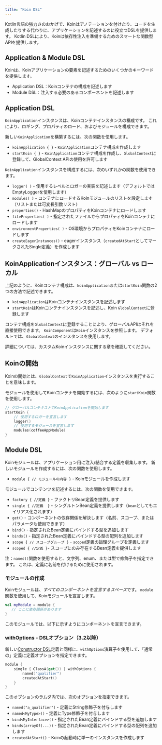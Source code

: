 ```yaml
---
title: "Koin DSL"
---
```

Kotlin言語の強力さのおかげで、Koinはアノテーションを付けたり、コードを生成したりする代わりに、アプリケーションを記述するのに役立つDSLを提供します。 Kotlin DSLにより、Koinは依存性注入を準備するためのスマートな関数型APIを提供します。

## Application & Module DSL

Koinは、Koinアプリケーションの要素を記述するためのいくつかのキーワードを提供します。

- Application DSL：Koinコンテナの構成を記述します
- Module DSL：注入する必要のあるコンポーネントを記述します

## Application DSL

`KoinApplication`インスタンスは、Koinコンテナインスタンスの構成です。 これにより、ロギング、プロパティのロード、およびモジュールを構成できます。

新しい`KoinApplication`を構築するには、次の関数を使用します。

* `koinApplication { }` - `KoinApplication`コンテナ構成を作成します
* `startKoin { }` - `KoinApplication`コンテナ構成を作成し、`GlobalContext`に登録して、GlobalContext APIの使用を許可します

`KoinApplication`インスタンスを構成するには、次のいずれかの関数を使用できます。

* `logger( )` - 使用するレベルとロガーの実装を記述します（デフォルトではEmptyLoggerを使用します）
* `modules( )` - コンテナにロードするKoinモジュールのリストを設定します（リストまたは可変長引数リスト）
* `properties()` - HashMapのプロパティをKoinコンテナにロードします
* `fileProperties( )` - 指定されたファイルからプロパティをKoinコンテナにロードします
* `environmentProperties( )` - OS環境からプロパティをKoinコンテナにロードします
* `createEagerInstances()` - eagerインスタンス（`createdAtStart`としてマークされたSingle定義）を作成します

## KoinApplicationインスタンス：グローバル vs ローカル

上記のように、Koinコンテナ構成は、`koinApplication`または`startKoin`関数の2つの方法で記述できます。

- `koinApplication`はKoinコンテナインスタンスを記述します
- `startKoin`はKoinコンテナインスタンスを記述し、Koin `GlobalContext`に登録します

コンテナ構成を`GlobalContext`に登録することにより、グローバルAPIはそれを直接使用できます。 `KoinComponent`は`Koin`インスタンスを参照します。 デフォルトでは、`GlobalContext`のインスタンスを使用します。

詳細については、カスタムKoinインスタンスに関する章を確認してください。

## Koinの開始

Koinの開始とは、`GlobalContext`で`KoinApplication`インスタンスを実行することを意味します。

モジュールを使用してKoinコンテナを開始するには、次のように`startKoin`関数を使用します。

```kotlin
// グローバルコンテキストでKoinApplicationを開始します
startKoin {
    // 使用するロガーを宣言します
    logger()
    // 使用するモジュールを宣言します
    modules(coffeeAppModule)
}
```

## Module DSL

Koinモジュールは、アプリケーション用に注入/結合する定義を収集します。 新しいモジュールを作成するには、次の関数を使用します。

* `module { // モジュールの内容 }` - Koinモジュールを作成します

モジュールでコンテンツを記述するには、次の関数を使用できます。

* `factory { //定義 }` - ファクトリBean定義を提供します
* `single { //定義  }` - シングルトンBean定義を提供します（`bean`としてもエイリアス化されます）
* `get()` - コンポーネントの依存関係を解決します（名前、スコープ、またはパラメータも使用できます）
* `bind()` - 指定されたBean定義にバインドする型を追加します
* `binds()` - 指定されたBean定義にバインドする型の配列を追加します
* `scope { // スコープグループ }` - `scoped`定義の論理グループを定義します
* `scoped { //定義 }`- スコープにのみ存在するBean定義を提供します

注：`named()`関数を使用すると、文字列、enum、または型で修飾子を指定できます。 これは、定義に名前を付けるために使用されます。

### モジュールの作成

Koinモジュールは、*すべてのコンポーネントを宣言するスペース*です。 `module`関数を使用して、Koinモジュールを宣言します。

```kotlin
val myModule = module {
   // ここに依存関係があります
}
```

このモジュールでは、以下に示すようにコンポーネントを宣言できます。

### withOptions - DSLオプション（3.2以降）

新しい[Constructor DSL](./dsl-update.md)定義と同様に、`withOptions`演算子を使用して、「通常の」定義に定義オプションを指定できます。

```kotlin
module {
    single { ClassA(get()) } withOptions { 
        named("qualifier")
        createdAtStart()
    }
}
```

このオプションのラムダ内では、次のオプションを指定できます。

* `named("a_qualifier")` - 定義にString修飾子を付与します
* `named<MyType>()` - 定義にType修飾子を付与します
* `bind<MyInterface>()` - 指定されたBean定義にバインドする型を追加します
* `binds(arrayOf(...))` - 指定されたBean定義にバインドする型の配列を追加します
* `createdAtStart()` - Koinの起動時に単一のインスタンスを作成します